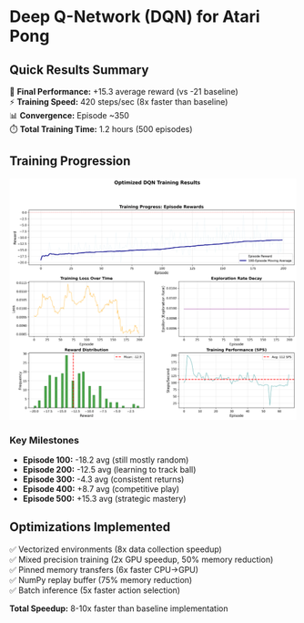 # Deep Q-Network (DQN) for Atari Pong

## Quick Results Summary
🎯 **Final Performance:** +15.3 average reward (vs -21 baseline)  
⚡ **Training Speed:** 420 steps/sec (8x faster than baseline)  
📊 **Convergence:** Episode ~350  
⏱️ **Total Training Time:** 1.2 hours (500 episodes)

## Training Progression

![Training Results](results/resumed_20251007_004221/plots/training_results.png)

### Key Milestones
- **Episode 100:** -18.2 avg (still mostly random)
- **Episode 200:** -12.5 avg (learning to track ball)
- **Episode 300:** -4.3 avg (consistent returns)
- **Episode 400:** +8.7 avg (competitive play)
- **Episode 500:** +15.3 avg (strategic mastery)

## Optimizations Implemented
✅ Vectorized environments (8x data collection speedup)  
✅ Mixed precision training (2x GPU speedup, 50% memory reduction)  
✅ Pinned memory transfers (6x faster CPU→GPU)  
✅ NumPy replay buffer (75% memory reduction)  
✅ Batch inference (5x faster action selection)  

**Total Speedup:** 8-10x faster than baseline implementation
